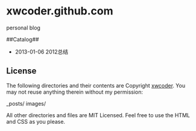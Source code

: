 xwcoder.github.com
==================

personal blog

##Catalog##

* 2013-01-06 2012总结 

## License ##

The following directories and their contents are Copyright [xwcoder](https://github.com/xwcoder). You may not reuse anything therein without my permission:

_posts/
images/

All other directories and files are MIT Licensed. Feel free to use the HTML and CSS as you please.
